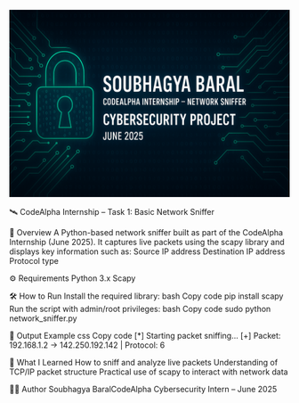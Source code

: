 ![Cybersecurity Banner](cyber_banner.png)

🛰️ CodeAlpha Internship – Task 1: Basic Network Sniffer




📌 Overview
A Python-based network sniffer built as part of the CodeAlpha Internship (June 2025). It captures live packets using the scapy library and displays key information such as:
Source IP address
Destination IP address
Protocol type

⚙️ Requirements
Python 3.x
Scapy

🛠 How to Run
Install the required library:
bash
Copy code
pip install scapy
Run the script with admin/root privileges:
bash
Copy code
sudo python network_sniffer.py

🧪 Output Example
css
Copy code
[*] Starting packet sniffing...
[+] Packet: 192.168.1.2 -> 142.250.192.142 | Protocol: 6


📘 What I Learned
How to sniff and analyze live packets
Understanding of TCP/IP packet structure
Practical use of scapy to interact with network data

👨‍💻 Author
Soubhagya BaralCodeAlpha Cybersecurity Intern – June 2025
